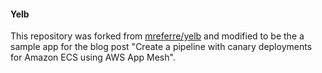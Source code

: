 
#### Yelb

This repository was forked from [mreferre/yelb](https://github.com/mreferre/yelb) and modified to be the a sample app 
for the blog post "Create a pipeline with canary deployments for Amazon ECS using AWS App Mesh".
